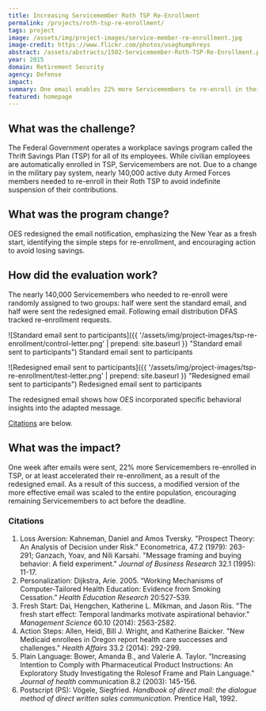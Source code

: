 ```yaml
---
title: Increasing Servicemember Roth TSP Re-Enrollment
permalink: /projects/roth-tsp-re-enrollment/
tags: project
image: /assets/img/project-images/service-member-re-enrollment.jpg
image-credit: https://www.flickr.com/photos/usaghumphreys
abstract: /assets/abstracts/1502-Servicemember-Roth-TSP-Re-Enrollment.pdf
year: 2015
domain: Retirement Security
agency: Defense
impact:
summary: One email enables 22% more Servicemembers to re-enroll in their Thrift Savings Plans.
featured: homepage
---
```

## What was the challenge?

The Federal Government operates a workplace savings program called the Thrift Savings Plan (TSP) for all of its employees. While civilian employees are automatically enrolled in TSP, Servicemembers are not. Due to a change in the military pay system, nearly 140,000 active duty Armed Forces members needed to re-enroll in their Roth TSP to avoid indefinite suspension of their contributions.

## What was the program change?

OES redesigned the email notification, emphasizing the New Year as a fresh start, identifying the simple steps for  re-enrollment, and encouraging action to avoid losing savings.

## How did the evaluation work?

The nearly 140,000 Servicemembers who needed to re-enroll  were randomly assigned to two groups: half were sent the standard email, and half were sent the redesigned email.  Following email distribution DFAS tracked re-enrollment requests.

![Standard email sent to participants]({{ '/assets/img/project-images/tsp-re-enrollment/control-letter.png' | prepend: site.baseurl }} "Standard email sent to participants")
Standard email sent to participants

![Redesigned email sent to participants]({{ '/assets/img/project-images/tsp-re-enrollment/test-letter.png' | prepend: site.baseurl }} "Redesigned email sent to participants")
Redesigned email sent to participants

The redesigned email shows how OES incorporated specific behavioral insights into the adapted message.

[Citations](#citations) are below.

## What was the impact?

One week after emails were sent, 22% more Servicemembers re-enrolled in TSP, or at least accelerated their re-enrollment, as a result of the redesigned email. As a result of this success, a modified version of the more effective email was scaled to the entire population, encouraging remaining Servicemembers to act before the deadline.

### Citations

1. Loss Aversion: Kahneman, Daniel and Amos Tversky. "Prospect Theory: An Analysis of Decision under Risk." Econometrica, 47.2 (1979): 263-291; Ganzach, Yoav, and Nili Karsahi. "Message framing and buying behavior: A field experiment." _Journal of Business Research_ 32.1 (1995): 11-17.
2. Personalization: Dijkstra, Arie. 2005. “Working Mechanisms of Computer-Tailored Health Education: Evidence from Smoking Cessation.” _Health Education Research_ 20:527-539.
3. Fresh Start: Dai, Hengchen, Katherine L. Milkman, and Jason Riis. "The fresh start effect: Temporal landmarks motivate aspirational behavior." _Management Science_ 60.10 (2014): 2563-2582.
4. Action Steps:  Allen, Heidi, Bill J. Wright, and Katherine Baicker. "New Medicaid enrollees in Oregon report health care successes and challenges." _Health Affairs_ 33.2 (2014): 292-299.
5. Plain Language:  Bower, Amanda B., and Valerie A. Taylor. "Increasing Intention to Comply with Pharmaceutical Product Instructions: An Exploratory Study Investigating the Rolesof Frame and Plain Language." _Journal of health_ communication 8.2 (2003): 145-156.
6. Postscript (PS): Vögele, Siegfried. _Handbook of direct mail: the dialogue method of direct written sales communication._ Prentice Hall, 1992.
